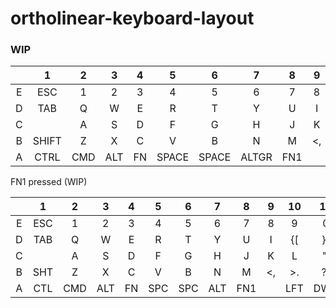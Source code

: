 # ortholinear-keyboard-layout

### WIP

|       |   1   |   2   |   3   |   4   |   5   |   6   |   7   |   8   |   9   |   10  |   11  |   12  |
|:-----:|:-----:|:-----:|:-----:|:-----:|:-----:|:-----:|:-----:|:-----:|:-----:|:-----:|:-----:|:-----:|
|   E   |  ESC  |   1   |   2   |   3   |   4   |   5   |   6   |   7   |   8   |   9   |   0   | BSPACE|
|   D   |  TAB  |   Q   |   W   |   E   |   R   |   T   |   Y   |   U   |   I   |   O   |   P   |   |\  |
|   C   |       |   A   |   S   |   D   |   F   |   G   |   H   |   J   |   K   |   L   |   ;:  | ENTER |
|   B   | SHIFT |   Z   |   X   |   C   |   V   |   B   |   N   |   M   |   <,  |   >.  |   ?/  |   UP  |
|   A   |  CTRL |  CMD  |  ALT  |   FN  | SPACE | SPACE | ALTGR |  FN1  |       |  LEFT |  DOWN | RIGHT |


FN1 pressed (WIP)

|       |   1   |   2   |   3   |   4   |   5   |   6   |   7   |   8   |   9   |   10  |   11  |   12  |
|:-----:|:-----:|:-----:|:-----:|:-----:|:-----:|:-----:|:-----:|:-----:|:-----:|:-----:|:-----:|:-----:|
|   E   |  ESC  |   1   |   2   |   3   |   4   |   5   |   6   |   7   |   8   |   9   |   0   |  BSP  |
|   D   |  TAB  |   Q   |   W   |   E   |   R   |   T   |   Y   |   U   |   I   |   {[  |   }]  |   |\  |
|   C   |       |   A   |   S   |   D   |   F   |   G   |   H   |   J   |   K   |   L   |   ",  |  ENT  |
|   B   |  SHT  |   Z   |   X   |   C   |   V   |   B   |   N   |   M   |   <,  |   >.  |   ?/  |   UP  |
|   A   |  CTL  |  CMD  |  ALT  |   FN  |  SPC  |  SPC  |  ALT  |  FN1  |       |  LFT  |  DWN  |  RGT  |
